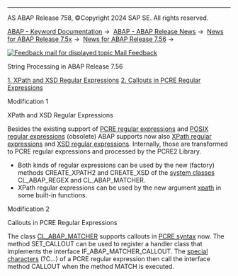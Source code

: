   

* * *

AS ABAP Release 758, ©Copyright 2024 SAP SE. All rights reserved.

[ABAP - Keyword Documentation](https://help.sap.com/doc/abapdocu_758_index_htm/7.58/en-US/abenabap.htm) →  [ABAP - ABAP Release News](https://help.sap.com/doc/abapdocu_758_index_htm/7.58/en-US/abennews.htm) →  [News for ABAP Release 7.5x](https://help.sap.com/doc/abapdocu_758_index_htm/7.58/en-US/abennews-75.htm) →  [News for ABAP Release 7.56](https://help.sap.com/doc/abapdocu_758_index_htm/7.58/en-US/abennews-756.htm) → 

 [![](Mail.gif?object=Mail.gif "Feedback mail for displayed topic") Mail Feedback](mailto:f1_help@sap.com?subject=Feedback%20on%20ABAP%20Documentation&body=Document:%20String%20Processing%20in%20ABAP%20Release%207.56%2C%20ABENNEWS-756-STRINGS%2C%20758%0D%0A%0D%0AError:%0D%0A%0D%0A%0D%0A%0D%0ASuggestion%20for%20improvement:)

String Processing in ABAP Release 7.56

[1\. XPath and XSD Regular Expressions](#!ABAP_MODIFICATION_1@1@)
[2\. Callouts in PCRE Regular Expressions](#!ABAP_MODIFICATION_2@2@)

Modification 1   

XPath and XSD Regular Expressions

Besides the existing support of [PCRE regular expressions](https://help.sap.com/doc/abapdocu_758_index_htm/7.58/en-US/abenpcre_regex_glosry.htm "Glossary Entry") and [POSIX regular expressions](https://help.sap.com/doc/abapdocu_758_index_htm/7.58/en-US/abenposix_regex_glosry.htm "Glossary Entry") (obsolete) ABAP supports now also [XPath regular expressions](https://help.sap.com/doc/abapdocu_758_index_htm/7.58/en-US/abenxpath_regex_glosry.htm "Glossary Entry") and [XSD regular expressions](https://help.sap.com/doc/abapdocu_758_index_htm/7.58/en-US/abenxsd_regex_glosry.htm "Glossary Entry"). Internally, those are transformed to PCRE regular expressions and processed by the PCRE2 Library.

-   Both kinds of regular expressions can be used by the new (factory) methods CREATE\_XPATH2 and CREATE\_XSD of the [system classes](https://help.sap.com/doc/abapdocu_758_index_htm/7.58/en-US/abenregex_system_classes.htm) CL\_ABAP\_REGEX and CL\_ABAP\_MATCHER.
-   XPath regular expressions can be used by the new argument [xpath](https://help.sap.com/doc/abapdocu_758_index_htm/7.58/en-US/abenstring_functions_regex.htm) in some built-in functions.

Modification 2   

Callouts in PCRE Regular Expressions

The class [CL\_ABAP\_MATCHER](https://help.sap.com/doc/abapdocu_758_index_htm/7.58/en-US/abenregex_system_classes.htm) supports callouts in [PCRE syntax](https://help.sap.com/doc/abapdocu_758_index_htm/7.58/en-US/abenregex_pcre_syntax.htm) now. The method SET\_CALLOUT can be used to register a handler class that implements the interface IF\_ABAP\_MATCHER\_CALLOUT. The [special characters](https://help.sap.com/doc/abapdocu_758_index_htm/7.58/en-US/abenregex_pcre_syntax_specials.htm) (?C...) of a PCRE regular expression then call the interface method CALLOUT when the method MATCH is executed.